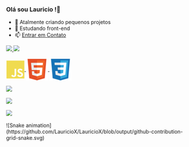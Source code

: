### Olá sou Lauricio !👋



- 🔭 Atalmente criando pequenos projetos
- 🌱 Estudando front-end
- 📫 <a href="https://br.linkedin.com/in/lauricio-de-souza-776b04215">Entrar em Contato</a>

 <div>
      <a href="https://github.com/LauricioX">
      <img height="130em" src="https://github-readme-stats.vercel.app/api?username=LauricioX&show_icons=true&theme=dark&include_all_commits=true&count_private=true"/>
      <img height="130em" src="https://github-readme-stats.vercel.app/api/top-langs/?username=LauricioX&layout=compact&langs_count=7&theme=dark"/>
    </div>
    
   <br>
  <img align="center" alt="Rafa-Js" height="50" width="50" src="https://raw.githubusercontent.com/devicons/devicon/master/icons/javascript/javascript-plain.svg">
  <img align="center" alt="Rafa-HTML" height="60" width="60" src="https://raw.githubusercontent.com/devicons/devicon/master/icons/html5/html5-original.svg">
  <img align="center" alt="Rafa-CSS" height="60" width="60" src="https://raw.githubusercontent.com/devicons/devicon/master/icons/css3/css3-original.svg">

</div>

<br>
<div>
   
  <a href="https://www.instagram.com/lauricio_rgba/" target="_blank"><img src="https://img.shields.io/badge/-Instagram-%23E4405F?style=for-the-badge&logo=instagram&logoColor=white" target="_blank"></a>
 
  
 <a href="#" target="_blank"><img src="https://img.shields.io/badge/Discord-7289DA?style=for-the-badge&logo=discord&logoColor=white" target="_blank"></a> 

  
  <a href="https://br.linkedin.com/in/lauricio-de-souza-776b04215" target="_blank"><img src="https://img.shields.io/badge/-LinkedIn-%230077B5?style=for-the-badge&logo=linkedin&logoColor=white" target="_blank"></a> 
</div>
  ![Snake animation](https://github.com/LauricioX/LauricioX/blob/output/github-contribution-grid-snake.svg)

